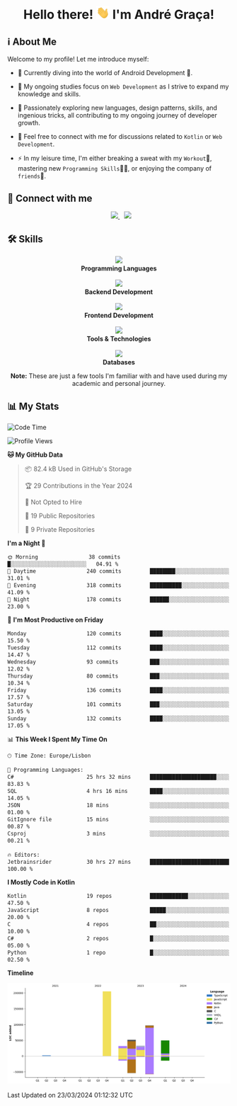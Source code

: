 <h1 align="center">Hello there! <img src="https://raw.githubusercontent.com/ABSphreak/ABSphreak/master/gifs/Hi.gif" width="30"> I'm André Graça!</h1>

## ℹ️ About Me

Welcome to my profile! Let me introduce myself:

- 🔭 Currently diving into the world of Android Development 📱.

- 🌱 My ongoing studies focus on `Web Development` as I strive to expand my knowledge and skills.
 
- 🚀 Passionately exploring new languages, design patterns, skills, and ingenious tricks, all contributing to my ongoing journey of developer growth.

- 💬 Feel free to connect with me for discussions related to `Kotlin` or `Web Development`.

- ⚡ In my leisure time, I'm either breaking a sweat with my `Workout`💪, mastering new `Programming Skills`👨‍💻, or enjoying the company of `friends`👥.

## 🤝 Connect with me

<p align="center">
  <a style="margin-left: 10px;" target="_blank" href="mailto:sindrome.gracinha@gmail.com">
    <img width="50px" src="https://play-lh.googleusercontent.com/KSuaRLiI_FlDP8cM4MzJ23ml3og5Hxb9AapaGTMZ2GgR103mvJ3AAnoOFz1yheeQBBI">
  </a>
  <a style="margin-left: 10px;" target="_blank" href="https://twitter.com/Andre_Graca3">
    <img src="https://skillicons.dev/icons?i=twitter">
  </a>
</p>

## 🛠️ Skills

<div align="center">
  <p align="center">
    <img src="https://skillicons.dev/icons?i=kotlin,java,js,ts,python,c&perline=6" /><br/>
    <b>Programming Languages</b><br/><br/>
    <img src="https://skillicons.dev/icons?i=spring,nodejs,express&perline=5" /><br/>
    <b>Backend Development</b><br/><br/>
    <img src="https://skillicons.dev/icons?i=react,nextjs,html,css,bootstrap,tailwind&perline=6" /><br/>
    <b>Frontend Development</b><br/><br/>
    <img src="https://skillicons.dev/icons?i=docker,linux,bash,git,github,androidstudio,jenkins,postman&perline=9" /><br/>
    <b>Tools & Technologies</b><br/><br/>
    <img src="https://skillicons.dev/icons?i=postgres,mongodb&perline=2" /><br/>
    <b>Databases</b>
  </p> 
  <p align="center"><b>Note:</b> These are just a few tools I'm familiar with and have used during my academic and personal journey.</p>
</div>

## 📊 My Stats

<!--START_SECTION:waka-->
![Code Time](http://img.shields.io/badge/Code%20Time-743%20hrs%2034%20mins-blue)

![Profile Views](http://img.shields.io/badge/Profile%20Views-1-blue)

**🐱 My GitHub Data** 

> 📦 82.4 kB Used in GitHub's Storage 
 > 
> 🏆 29 Contributions in the Year 2024
 > 
> 🚫 Not Opted to Hire
 > 
> 📜 19 Public Repositories 
 > 
> 🔑 9 Private Repositories 
 > 
**I'm a Night 🦉** 

```text
🌞 Morning                38 commits          █░░░░░░░░░░░░░░░░░░░░░░░░   04.91 % 
🌆 Daytime                240 commits         ████████░░░░░░░░░░░░░░░░░   31.01 % 
🌃 Evening                318 commits         ██████████░░░░░░░░░░░░░░░   41.09 % 
🌙 Night                  178 commits         ██████░░░░░░░░░░░░░░░░░░░   23.00 % 
```
📅 **I'm Most Productive on Friday** 

```text
Monday                   120 commits         ████░░░░░░░░░░░░░░░░░░░░░   15.50 % 
Tuesday                  112 commits         ████░░░░░░░░░░░░░░░░░░░░░   14.47 % 
Wednesday                93 commits          ███░░░░░░░░░░░░░░░░░░░░░░   12.02 % 
Thursday                 80 commits          ███░░░░░░░░░░░░░░░░░░░░░░   10.34 % 
Friday                   136 commits         ████░░░░░░░░░░░░░░░░░░░░░   17.57 % 
Saturday                 101 commits         ███░░░░░░░░░░░░░░░░░░░░░░   13.05 % 
Sunday                   132 commits         ████░░░░░░░░░░░░░░░░░░░░░   17.05 % 
```


📊 **This Week I Spent My Time On** 

```text
🕑︎ Time Zone: Europe/Lisbon

💬 Programming Languages: 
C#                       25 hrs 32 mins      █████████████████████░░░░   83.83 % 
SQL                      4 hrs 16 mins       ████░░░░░░░░░░░░░░░░░░░░░   14.05 % 
JSON                     18 mins             ░░░░░░░░░░░░░░░░░░░░░░░░░   01.00 % 
GitIgnore file           15 mins             ░░░░░░░░░░░░░░░░░░░░░░░░░   00.87 % 
Csproj                   3 mins              ░░░░░░░░░░░░░░░░░░░░░░░░░   00.21 % 

🔥 Editors: 
Jetbrainsrider           30 hrs 27 mins      █████████████████████████   100.00 % 
```

**I Mostly Code in Kotlin** 

```text
Kotlin                   19 repos            ████████████░░░░░░░░░░░░░   47.50 % 
JavaScript               8 repos             █████░░░░░░░░░░░░░░░░░░░░   20.00 % 
C                        4 repos             ██░░░░░░░░░░░░░░░░░░░░░░░   10.00 % 
C#                       2 repos             █░░░░░░░░░░░░░░░░░░░░░░░░   05.00 % 
Python                   1 repo              █░░░░░░░░░░░░░░░░░░░░░░░░   02.50 % 
```



**Timeline**

![Lines of Code chart](https://raw.githubusercontent.com/AndreGraca3/AndreGraca3/main/assets/bar_graph.png)


 Last Updated on 23/03/2024 01:12:32 UTC
<!--END_SECTION:waka-->
